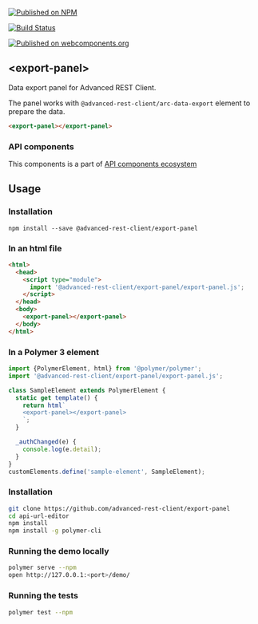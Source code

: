 [![Published on NPM](https://img.shields.io/npm/v/@advanced-rest-client/export-panel.svg)](https://www.npmjs.com/package/@advanced-rest-client/export-panel)

[![Build Status](https://travis-ci.org/advanced-rest-client/export-panel.svg?branch=stage)](https://travis-ci.org/advanced-rest-client/export-panel)

[![Published on webcomponents.org](https://img.shields.io/badge/webcomponents.org-published-blue.svg)](https://www.webcomponents.org/element/advanced-rest-client/export-panel)

## &lt;export-panel&gt;

Data export panel for Advanced REST Client.

The panel works with `@advanced-rest-client/arc-data-export` element to prepare the data.

```html
<export-panel></export-panel>
```

### API components

This components is a part of [API components ecosystem](https://elements.advancedrestclient.com/)

## Usage

### Installation
```
npm install --save @advanced-rest-client/export-panel
```

### In an html file

```html
<html>
  <head>
    <script type="module">
      import '@advanced-rest-client/export-panel/export-panel.js';
    </script>
  </head>
  <body>
    <export-panel></export-panel>
  </body>
</html>
```

### In a Polymer 3 element

```js
import {PolymerElement, html} from '@polymer/polymer';
import '@advanced-rest-client/export-panel/export-panel.js';

class SampleElement extends PolymerElement {
  static get template() {
    return html`
    <export-panel></export-panel>
    `;
  }

  _authChanged(e) {
    console.log(e.detail);
  }
}
customElements.define('sample-element', SampleElement);
```

### Installation

```sh
git clone https://github.com/advanced-rest-client/export-panel
cd api-url-editor
npm install
npm install -g polymer-cli
```

### Running the demo locally

```sh
polymer serve --npm
open http://127.0.0.1:<port>/demo/
```

### Running the tests
```sh
polymer test --npm
```
